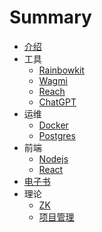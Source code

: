 # Summary

* [介绍](README.md)
* 工具
  * [Rainbowkit](Tools/Rainbowkit.md)
  * [Wagmi](Tools/wagmi.md)
  * [Reach](Tools/Reach.md)
  * [ChatGPT](Tools/ChatGPT.md)
* 运维
  * [Docker](DevOps/Docker.md)
  * [Postgres](DevOps/Postgres.md)
* 前端
  * [Nodejs](Frontend/Nodejs.md)
  * [React](Frontend/React.md)
* [电子书](Books/README.md)
* 理论
  * [ZK](Theory/ZK.md)
  * [项目管理](PM/README.md)
